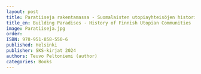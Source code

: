 ```yaml
---
layout: post
title: Paratiiseja rakentamassa - Suomalaisten utopiayhteisöjen historiaa (450s.)
title_en: Building Paradises - History of Finnish Utopian Communities
image: Paratiiseja.jpg
order: 
ISBN: 978-951-858-550-6
published: Helsinki
publisher: SKS-kirjat 2024 
authors: Teuvo Peltoniemi (author)
categories: Books
---
```

